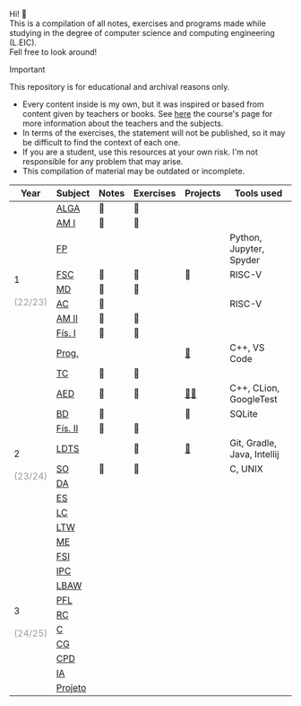 Hi! 👋  
This is a compilation of all notes, exercises and programs made while studying in the degree of computer science and computing engineering (L.EIC).  
Fell free to look around!

> [!IMPORTANT]  
> This repository is for educational and archival reasons only.
> - Every content inside is my own, but it was inspired or based from content given by teachers or books. See [here](https://sigarra.up.pt/feup/pt/cur_geral.cur_view?pv_ano_lectivo=2023&pv_origem=CUR&pv_tipo_cur_sigla=L&pv_curso_id=22841) the course's page for more information about the teachers and the subjects.
> - In terms of the exercises, the statement will not be published, so it may be difficult to find the context of each one.
> - If you are a student, use this resources at your own risk. I'm not responsible for any problem that may arise.
> - This compilation of material may be outdated or incomplete.  


<table class="tg">
<thead>
  <tr>
    <th class="tg-7btt">Year</th>
    <th class="tg-amwm">Subject</th>
    <th class="tg-amwm">Notes</th>
    <th class="tg-amwm">Exercises</th>
    <th class="tg-amwm">Projects</th>
	<th class="tg-amwm">Tools used</th>
  </tr>
</thead>
<tbody>
  <tr>
    <td class="tg-nrix" rowspan="10">1<br><br><span style="color:#9B9B9B">(22/23)</span></td>
    <td class="tg-baqh"><a href="https://sigarra.up.pt/feup/pt/ucurr_geral.ficha_uc_view?pv_ocorrencia_id=520305" target="_blank" rel="noopener noreferrer">ALGA</a></td>
    <td class="tg-baqh">📁</td>
    <td class="tg-baqh">📁</td>
    <td class="tg-baqh"></td>
	<td class="tg-baqh"></td>
  </tr>
  <tr>
    <td class="tg-baqh"><a href="https://sigarra.up.pt/feup/pt/ucurr_geral.ficha_uc_view?pv_ocorrencia_id=520306" target="_blank" rel="noopener noreferrer">AM I</a></td>
    <td class="tg-baqh">📁</td>
    <td class="tg-baqh">📁</td>
    <td class="tg-baqh"></td>
	<td class="tg-baqh"></td>
  </tr>
  <tr>
    <td class="tg-baqh"><a href="https://sigarra.up.pt/feup/pt/ucurr_geral.ficha_uc_view?pv_ocorrencia_id=520307" target="_blank" rel="noopener noreferrer">FP</a></td>
    <td class="tg-baqh"></td>
    <td class="tg-baqh"></td>
    <td class="tg-baqh"></td>
	<td class="tg-baqh">Python, Jupyter, Spyder</td>
  </tr>
  <tr>
    <td class="tg-baqh"><a href="https://sigarra.up.pt/feup/pt/ucurr_geral.ficha_uc_view?pv_ocorrencia_id=520308" target="_blank" rel="noopener noreferrer">FSC</a></td>
    <td class="tg-baqh">📁</td>
    <td class="tg-baqh">📁</td>
    <td class="tg-baqh">📁</td>
	<td class="tg-baqh">RISC-V</td>
  </tr>
  <tr>
    <td class="tg-baqh"><a href="https://sigarra.up.pt/feup/pt/ucurr_geral.ficha_uc_view?pv_ocorrencia_id=520309" target="_blank" rel="noopener noreferrer">MD</a></td>
    <td class="tg-baqh">📁</td>
    <td class="tg-baqh">📁</td>
    <td class="tg-baqh"></td>
	<td class="tg-baqh"></td>
  </tr>
  <tr>
    <td class="tg-baqh"><a href="https://sigarra.up.pt/feup/pt/ucurr_geral.ficha_uc_view?pv_ocorrencia_id=520311" target="_blank" rel="noopener noreferrer">AC</a></td>
    <td class="tg-baqh">📁</td>
    <td class="tg-baqh"></td>
    <td class="tg-baqh"></td>
	<td class="tg-baqh">RISC-V</td>
  </tr>
  <tr>
    <td class="tg-baqh"><a href="https://sigarra.up.pt/feup/pt/ucurr_geral.ficha_uc_view?pv_ocorrencia_id=520312" target="_blank" rel="noopener noreferrer">AM II</a></td>
    <td class="tg-baqh">📁</td>
    <td class="tg-baqh">📁</td>
    <td class="tg-baqh"></td>
	<td class="tg-baqh"></td>
  </tr>
  <tr>
    <td class="tg-baqh"><a href="https://sigarra.up.pt/feup/pt/ucurr_geral.ficha_uc_view?pv_ocorrencia_id=520313" target="_blank" rel="noopener noreferrer">Fís. I</a></td>
    <td class="tg-baqh">📁</td>
    <td class="tg-baqh">📁</td>
    <td class="tg-baqh"></td>
	<td class="tg-baqh"></td>
  </tr>
  <tr>
    <td class="tg-baqh"><a href="https://sigarra.up.pt/feup/pt/ucurr_geral.ficha_uc_view?pv_ocorrencia_id=520314" target="_blank" rel="noopener noreferrer">Prog.</a></td>
    <td class="tg-baqh"></td>
    <td class="tg-baqh"></td>
    <td class="tg-baqh"><a href="https://github.com/jvdcf/ProgProj" target="_blank" rel="noopener noreferrer">🔗</a></td>
	<td class="tg-baqh">C++, VS Code</td>
  </tr>
  <tr>
    <td class="tg-baqh"><a href="https://sigarra.up.pt/feup/pt/ucurr_geral.ficha_uc_view?pv_ocorrencia_id=520315" target="_blank" rel="noopener noreferrer">TC</a></td>
    <td class="tg-baqh">📁</td>
    <td class="tg-baqh">📁</td>
    <td class="tg-baqh"></td>
	<td class="tg-baqh"></td>
  </tr>
  <tr>
    <td class="tg-nrix" rowspan="10">2<br><br><span style="color:#9B9B9B">(23/24)</span></td>
    <td class="tg-nrix"><a href="https://sigarra.up.pt/feup/pt/ucurr_geral.ficha_uc_view?pv_ocorrencia_id=520316" target="_blank" rel="noopener noreferrer">AED</a></td>
    <td class="tg-nrix">📁</td>
    <td class="tg-nrix">📁</td>
    <td class="tg-nrix"><a href="https://github.com/jvdcf/aed-schedules" target="_blank" rel="noopener noreferrer">🔗</a><a href="https://github.com/jvdcf/aed-travels" target="_blank" rel="noopener noreferrer">🔗</a></td>
	<td class="tg-nrix">C++, CLion, GoogleTest</td>
  </tr>
  <tr>
    <td class="tg-nrix"><a href="https://sigarra.up.pt/feup/pt/ucurr_geral.ficha_uc_view?pv_ocorrencia_id=520317" target="_blank" rel="noopener noreferrer">BD</a></td>
    <td class="tg-nrix">📁</td>
    <td class="tg-nrix"></td>
    <td class="tg-nrix">📁</td>
	<td class="tg-nrix">SQLite</td>
  </tr>
  <tr>
    <td class="tg-nrix"><a href="https://sigarra.up.pt/feup/pt/ucurr_geral.ficha_uc_view?pv_ocorrencia_id=520318" target="_blank" rel="noopener noreferrer">Fís. II</a></td>
    <td class="tg-nrix">📁</td>
    <td class="tg-nrix">📁</td>
    <td class="tg-nrix"></td>
	<td class="tg-nrix"></td>
  </tr>
  <tr>
    <td class="tg-nrix"><a href="https://sigarra.up.pt/feup/pt/ucurr_geral.ficha_uc_view?pv_ocorrencia_id=520319" target="_blank" rel="noopener noreferrer">LDTS</a></td>
    <td class="tg-nrix"></td>
    <td class="tg-nrix">📁</td>
    <td class="tg-nrix"><a href="https://github.com/jvdcf/project-l02gr08" target="_blank" rel="noopener noreferrer">🔗</a></td>
	<td class="tg-nrix">Git, Gradle, Java, Intellij</td>
  </tr>
  <tr>
    <td class="tg-nrix"><a href="https://sigarra.up.pt/feup/pt/ucurr_geral.ficha_uc_view?pv_ocorrencia_id=520320" target="_blank" rel="noopener noreferrer">SO</a></td>
    <td class="tg-nrix">📁</td>
    <td class="tg-nrix">📁</td>
    <td class="tg-nrix"></td>
	<td class="tg-nrix">C, UNIX</td>
  </tr>
  <tr>
    <td class="tg-nrix"><a href="https://sigarra.up.pt/feup/pt/ucurr_geral.ficha_uc_view?pv_ocorrencia_id=520321" target="_blank" rel="noopener noreferrer">DA</a></td>
    <td class="tg-nrix"></td>
    <td class="tg-nrix"></td>
    <td class="tg-nrix"></td>
	<td class="tg-nrix"></td>
  </tr>
  <tr>
    <td class="tg-nrix"><a href="https://sigarra.up.pt/feup/pt/ucurr_geral.ficha_uc_view?pv_ocorrencia_id=520322" target="_blank" rel="noopener noreferrer">ES</a></td>
    <td class="tg-nrix"></td>
    <td class="tg-nrix"></td>
    <td class="tg-nrix"></td>
	<td class="tg-nrix"></td>
  </tr>
  <tr>
    <td class="tg-nrix"><a href="https://sigarra.up.pt/feup/pt/ucurr_geral.ficha_uc_view?pv_ocorrencia_id=520323" target="_blank" rel="noopener noreferrer">LC</a></td>
    <td class="tg-nrix"></td>
    <td class="tg-nrix"></td>
    <td class="tg-nrix"></td>
	<td class="tg-nrix"></td>
  </tr>
  <tr>
    <td class="tg-nrix"><a href="https://sigarra.up.pt/feup/pt/ucurr_geral.ficha_uc_view?pv_ocorrencia_id=520324" target="_blank" rel="noopener noreferrer">LTW</a></td>
    <td class="tg-nrix"></td>
    <td class="tg-nrix"></td>
    <td class="tg-nrix"></td>
	<td class="tg-nrix"></td>
  </tr>
  <tr>
    <td class="tg-nrix"><a href="https://sigarra.up.pt/feup/pt/ucurr_geral.ficha_uc_view?pv_ocorrencia_id=520325" target="_blank" rel="noopener noreferrer">ME</a></td>
    <td class="tg-nrix"></td>
    <td class="tg-nrix"></td>
    <td class="tg-nrix"></td>
	<td class="tg-nrix"></td>
  </tr>
  <tr>
    <td class="tg-nrix" rowspan="10">3<br><br><span style="color:#9B9B9B">(24/25)</span></td>
    <td class="tg-nrix"><a href="https://sigarra.up.pt/feup/pt/ucurr_geral.ficha_uc_view?pv_ocorrencia_id=520326" target="_blank" rel="noopener noreferrer">FSI</a></td>
    <td class="tg-nrix"></td>
    <td class="tg-nrix"></td>
    <td class="tg-nrix"></td>
	<td class="tg-nrix"></td>
  </tr>
  <tr>
    <td class="tg-nrix"><a href="https://sigarra.up.pt/feup/pt/ucurr_geral.ficha_uc_view?pv_ocorrencia_id=520327" target="_blank" rel="noopener noreferrer">IPC</a></td>
    <td class="tg-nrix"></td>
    <td class="tg-nrix"></td>
    <td class="tg-nrix"></td>
	<td class="tg-nrix"></td>
  </tr>
  <tr>
    <td class="tg-nrix"><a href="https://sigarra.up.pt/feup/pt/ucurr_geral.ficha_uc_view?pv_ocorrencia_id=520328" target="_blank" rel="noopener noreferrer">LBAW</a></td>
    <td class="tg-nrix"></td>
    <td class="tg-nrix"></td>
    <td class="tg-nrix"></td>
	<td class="tg-nrix"></td>
  </tr>
  <tr>
    <td class="tg-nrix"><a href="https://sigarra.up.pt/feup/pt/ucurr_geral.ficha_uc_view?pv_ocorrencia_id=520329" target="_blank" rel="noopener noreferrer">PFL</a></td>
    <td class="tg-nrix"></td>
    <td class="tg-nrix"></td>
    <td class="tg-nrix"></td>
	<td class="tg-nrix"></td>
  </tr>
  <tr>
    <td class="tg-nrix"><a href="https://sigarra.up.pt/feup/pt/ucurr_geral.ficha_uc_view?pv_ocorrencia_id=520330" target="_blank" rel="noopener noreferrer">RC</a></td>
    <td class="tg-nrix"></td>
    <td class="tg-nrix"></td>
    <td class="tg-nrix"></td>
	<td class="tg-nrix"></td>
  </tr>
  <tr>
    <td class="tg-nrix"><a href="https://sigarra.up.pt/feup/pt/ucurr_geral.ficha_uc_view?pv_ocorrencia_id=520331" target="_blank" rel="noopener noreferrer">C</a></td>
    <td class="tg-nrix"></td>
    <td class="tg-nrix"></td>
    <td class="tg-nrix"></td>
	<td class="tg-nrix"></td>
  </tr>
  <tr>
    <td class="tg-nrix"><a href="https://sigarra.up.pt/feup/pt/ucurr_geral.ficha_uc_view?pv_ocorrencia_id=520332" target="_blank" rel="noopener noreferrer">CG</a></td>
    <td class="tg-nrix"></td>
    <td class="tg-nrix"></td>
    <td class="tg-nrix"></td>
	<td class="tg-nrix"></td>
  </tr>
  <tr>
    <td class="tg-nrix"><a href="https://sigarra.up.pt/feup/pt/ucurr_geral.ficha_uc_view?pv_ocorrencia_id=520333" target="_blank" rel="noopener noreferrer">CPD</a></td>
    <td class="tg-nrix"></td>
    <td class="tg-nrix"></td>
	<td class="tg-nrix"></td>
    <td class="tg-nrix"></td>
  </tr>
  <tr>
    <td class="tg-nrix"><a href="https://sigarra.up.pt/feup/pt/ucurr_geral.ficha_uc_view?pv_ocorrencia_id=520334" target="_blank" rel="noopener noreferrer">IA</a></td>
    <td class="tg-nrix"></td>
    <td class="tg-nrix"></td>
    <td class="tg-nrix"></td>
	<td class="tg-nrix"></td>
  </tr>
  <tr>
    <td class="tg-nrix"><a href="https://sigarra.up.pt/feup/pt/ucurr_geral.ficha_uc_view?pv_ocorrencia_id=520335" target="_blank" rel="noopener noreferrer">Projeto</a></td>
    <td class="tg-nrix"></td>
    <td class="tg-nrix"></td>
    <td class="tg-nrix"></td>
	<td class="tg-nrix"></td>
  </tr>
</tbody>
</table>
